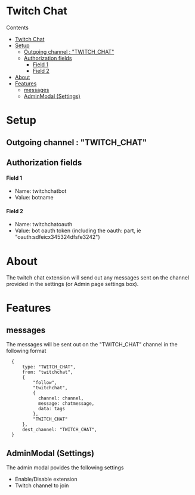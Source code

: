 # Twitch Chat
Contents
- [Twitch Chat](#twitch-chat)
- [Setup](#setup)
  - [Outgoing channel : "TWITCH_CHAT"](#outgoing-channel--twitch_chat)
  - [Authorization fields](#authorization-fields)
      - [Field 1](#field-1)
      - [Field 2](#field-2)
- [About](#about)
- [Features](#features)
  - [messages](#messages)
  - [AdminModal (Settings)](#adminmodal-settings)
# Setup

## Outgoing channel : "TWITCH_CHAT"
## Authorization fields
#### Field 1
- Name: twitchchatbot 
- Value: botname
#### Field 2
- Name: twitchchatoauth
- Value: bot oauth token (including the oauth: part, ie "oauth:sdfeicx345324dfsfe3242")

# About
The twitch chat extension will send out any messages sent on the channel provided in the settings (or Admin page settings box).
# Features
## messages
The messages will be sent out on the "TWITCH_CHAT" channel in the following format

```
  {
      type: "TWITCH_CHAT",
      from: "twitchchat",
      {
          "follow",
          "twitchchat",
          {
            channel: channel,
            message: chatmessage,
            data: tags
          },
          "TWITCH_CHAT"
      },
      dest_channel: "TWITCH_CHAT",
  }
```
## AdminModal (Settings)
The admin modal povides the following settings
- Enable/Disable extension
- Twitch channel to join